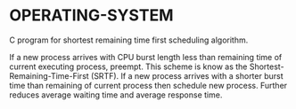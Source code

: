 # OPERATING-SYSTEM
C program for shortest remaining time first scheduling algorithm.


If a new process arrives with CPU burst length less than remaining time of current executing process, preempt. This scheme is know as the Shortest-Remaining-Time-First (SRTF). If a new process arrives with a shorter burst time than remaining of current process then schedule new process. Further reduces average waiting time and average response time.
